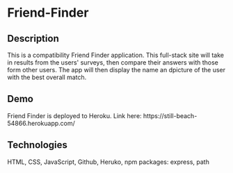 # Friend-Finder
<h2>Description</h2>

This is a compatibility Friend Finder application. This full-stack site will take in results from the users' surveys, then compare their answers with those form other users. The app will then display the name an dpicture of the user with the best overall match.

<h2>Demo</h2>
Friend Finder is deployed to Heroku. Link here: https://still-beach-54866.herokuapp.com/

<h2>Technologies</h2>
HTML, CSS, JavaScript, Github, Heruko, npm packages: express, path
